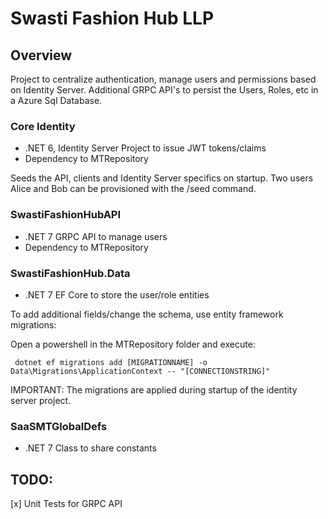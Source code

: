 # Swasti Fashion Hub LLP

## Overview

Project to centralize authentication, manage users and permissions based on Identity Server.
Additional GRPC API's to persist the Users, Roles, etc in a Azure Sql Database.

### Core Identity

* .NET 6, Identity Server Project to issue JWT tokens/claims
* Dependency to MTRepository

Seeds the API, clients and Identity Server specifics on startup. 
Two users Alice and Bob can be provisioned with the /seed command.

### SwastiFashionHubAPI

* .NET 7 GRPC API to manage users
* Dependency to MTRepository

### SwastiFashionHub.Data

* .NET 7 EF Core to store the user/role entities

To add additional fields/change the schema, use entity framework migrations:

Open a powershell in the MTRepository folder and execute:
```
 dotnet ef migrations add [MIGRATIONNAME] -o Data\Migrations\ApplicationContext -- "[CONNECTIONSTRING]"
```

IMPORTANT: The migrations are applied during startup of the identity server project.

### SaaSMTGlobalDefs

* .NET 7 Class to share constants

## TODO:

[x] Unit Tests for GRPC API
